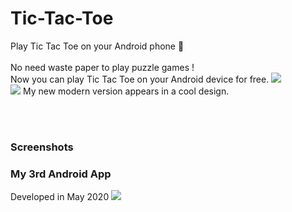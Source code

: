 # Tic-Tac-Toe

Play Tic Tac Toe on your Android phone 📱  <BR><BR>
No need waste paper to play puzzle games ! <BR>
Now you can play Tic Tac Toe on your Android device for free. <img src="https://img.icons8.com/emoji/48/000000/kissing-cat.png"/> <BR>
<img src="https://img.icons8.com/emoji/48/000000/face-blowing-a-kiss.png"/> My new modern version appears in a cool design. 

<BR><BR>
  
  ### Screenshots
  ### My 3rd Android App
  Developed in May 2020 <img src="https://img.icons8.com/emoji/48/000000/star-struck.png"/> 
